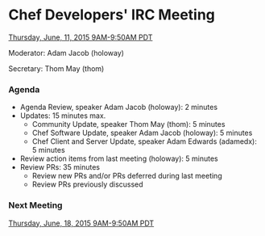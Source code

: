 # Chef Developers' IRC Meeting

[Thursday, June, 11, 2015 9AM-9:50AM PDT](http://www.timeanddate.com/worldclock/fixedtime.html?msg=%23chef-hacking+developers%27+meeting&iso=20150611T12&p1=419&am=50)

Moderator:  Adam Jacob (holoway)

Secretary:  Thom May (thom)

### Agenda
* Agenda Review, speaker Adam Jacob (holoway): 2 minutes
* Updates: 15 minutes max.
  * Community Update, speaker Thom May (thom): 5 minutes
  * Chef Software Update, speaker Adam Jacob (holoway): 5 minutes
  * Chef Client and Server Update, speaker Adam Edwards (adamedx): 5 minutes
* Review action items from last meeting (holoway): 5 minutes
* Review PRs:  35 minutes
  * Review new PRs and/or PRs deferred during last meeting
  * Review PRs previously discussed

### Next Meeting

[Thursday, June, 18, 2015 9AM-9:50AM PDT](http://www.timeanddate.com/worldclock/fixedtime.html?msg=%23chef-hacking+developers%27+meeting&iso=20150618T12&p1=419&am=50)
